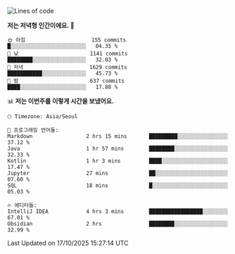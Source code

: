   <!--START_SECTION:waka-->
![Lines of code](https://img.shields.io/badge/%EC%A0%80%EB%8A%94%20%EC%97%AC%ED%83%9C%EA%B9%8C%EC%A7%80%20-1.9%20million%20%EC%A4%84%EC%9D%98%20%EC%BD%94%EB%93%9C%EB%A5%BC%20%EC%9E%91%EC%84%B1%ED%96%88%EC%96%B4%EC%9A%94.-blue)

**저는 저녁형 인간이에요. 🦉** 

```text
🌞 아침                     155 commits         █░░░░░░░░░░░░░░░░░░░░░░░░   04.35 % 
🌆 낮　                     1141 commits        ████████░░░░░░░░░░░░░░░░░   32.03 % 
🌃 저녁                     1629 commits        ███████████░░░░░░░░░░░░░░   45.73 % 
🌙 밤　                     637 commits         ████░░░░░░░░░░░░░░░░░░░░░   17.88 % 
```


📊 **저는 이번주를 이렇게 시간을 보냈어요.** 

```text
🕑︎ Timezone: Asia/Seoul

💬 프로그래밍 언어들: 
Markdown                 2 hrs 15 mins       █████████░░░░░░░░░░░░░░░░   37.12 % 
Java                     1 hr 57 mins        ████████░░░░░░░░░░░░░░░░░   32.33 % 
Kotlin                   1 hr 3 mins         ████░░░░░░░░░░░░░░░░░░░░░   17.47 % 
Jupyter                  27 mins             ██░░░░░░░░░░░░░░░░░░░░░░░   07.60 % 
SQL                      18 mins             █░░░░░░░░░░░░░░░░░░░░░░░░   05.03 % 

🔥 에디터들: 
IntelliJ IDEA            4 hrs 3 mins        █████████████████░░░░░░░░   67.01 % 
Obsidian                 2 hrs               ████████░░░░░░░░░░░░░░░░░   32.99 % 
```


 Last Updated on 17/10/2025 15:27:14 UTC
<!--END_SECTION:waka-->
